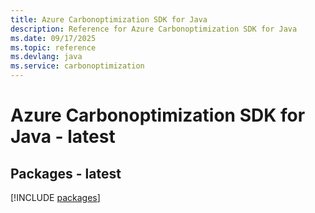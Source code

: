```yaml
---
title: Azure Carbonoptimization SDK for Java
description: Reference for Azure Carbonoptimization SDK for Java
ms.date: 09/17/2025
ms.topic: reference
ms.devlang: java
ms.service: carbonoptimization
---
```

# Azure Carbonoptimization SDK for Java - latest
## Packages - latest
[!INCLUDE [packages](carbonoptimization-index.md)]